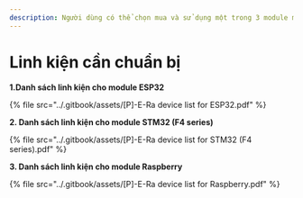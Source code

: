 ```yaml
---
description: Người dùng có thể chọn mua và sử dụng một trong 3 module mà E-Ra hỗ trợ
---
```


# Linh kiện cần chuẩn bị

**1.Danh sách linh kiện cho module ESP32**

{% file src="../.gitbook/assets/[P]-E-Ra device list for ESP32.pdf" %}

**2. Danh sách linh kiện cho module STM32 (F4 series)**

{% file src="../.gitbook/assets/[P]-E-Ra device list for STM32 (F4 series).pdf" %}

**3. Danh sách linh kiện cho module Raspberry**

{% file src="../.gitbook/assets/[P]-E-Ra device list for Raspberry.pdf" %}

